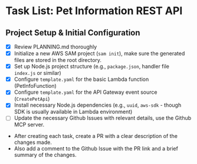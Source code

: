# Task List: Pet Information REST API

## Project Setup & Initial Configuration

- [x]  Review PLANNING.md thoroughly
- [x]  Initialize a new AWS SAM project (`sam init`), make sure the generated files are stored in the root directory.
- [x]  Set up Node.js project structure (e.g., `package.json`, handler file `index.js` or similar)
- [x]  Configure `template.yaml` for the basic Lambda function (PetInfoFunction)
- [x]  Configure `template.yaml` for the API Gateway event source (`CreatePetApi`)
- [x]  Install necessary Node.js dependencies (e.g., `uuid`, `aws-sdk` - though SDK is usually available in Lambda environment)
- [ ]  Update the necessary Github Issues with relevant details, use the Github MCP server.
  - After creating each task, create a PR with a clear description of the changes made.
  - Also add a comment to the Github Issue with the PR link and a brief summary of the changes.
